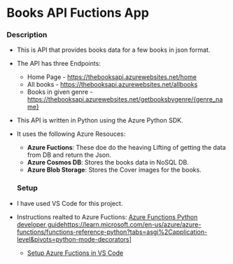 # Books API Fuctions App

### Description
- This is API that provides books data for a few books in json format.
- The API has three Endpoints:
    - Home Page - https://thebooksapi.azurewebsites.net/home
    - All books - https://thebooksapi.azurewebsites.net/allbooks
    - Books in given genre - https://thebooksapi.azurewebsites.net/getbooksbygenre/{genre_name}
- This API is written in Python using the Azure Python SDK.
- It uses the following Azure Resouces:
    - **Azure Fuctions**: These doe do the heaving Lifting of getting the data from DB and return the Json.
    - **Azure Cosmos DB**: Stores the books data in NoSQL DB.
    - **Azure Blob Storage**: Stores the Cover images for the books.
 
  ### Setup
- I have used VS Code for this project.
- Instructions realted to Azure Fuctions: [Azure Functions Python developer guide]([https://learn.microsoft.com/en-us/azure/azure-functions/functions-reference-python?tabs=asgi%2Capplication-level&pivots=python-mode-decorators)https://learn.microsoft.com/en-us/azure/azure-functions/functions-reference-python?tabs=asgi%2Capplication-level&pivots=python-mode-decorators]
  - [Setup Azure Fuctions in VS Code]([url](https://learn.microsoft.com/en-us/azure/azure-functions/create-first-function-vs-code-python?pivots=python-mode-decorators))

  
